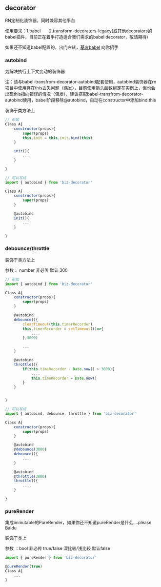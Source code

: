 ## decorator
RN定制化装饰器，同时兼容其他平台

使用要求：1.babel
        2.transform-decorators-legacy(或其他decorators的babel插件，目前正在着手打造适合我们需求的babel decorator，敬请期待)

如果还不知道babel配置的，出门左转，[基友babel](http://babeljs.io/) 向你招手

### autobind

为解决执行上下文变动的装饰器

注：请与babel-transfrom-decorator-autobind配套使用，autobind装饰器在rn项目中使用存在this丢失问题（偶发），目前使用箭头函数绑定在实例上，但也会出现this指向错误的情况（偶发），建议搭配babel-transfrom-decorator-autobind使用，babel阶段移除@autobind，自动在constructor中添加bind.this

装饰于类方法上

```js
// 形如
Class A{
    constructor(props){
        super(props)
        this.init = this.init.bind(this)
    }

    init(){
        ...
    }

}

// 可以写成
import { autobind } from 'biz-decorator'

Class A{
    constructor(props){
        super(props)
    }

    @autobind
    init(){
        ...
    }

}

```

### debounce/throttle

装饰于类方法上

参数： number 非必传 默认 300

```js
// 形如
import { autobind } from 'biz-decorator'

Class A{
    constructor(props){
        super(props)
    }

    @autobind
    debounce(){
        clearTimeout(this.timerRecorder)
        this.timerRecorder = setTimeout(()=>{
            ....
        },3000)

        ...
    }

    @autobind
    throttle(){
        if(this.timeRecorder - Date.now() > 3000){
            ....
            this.timeRecorder = Date.now()
        }
    }


}

// 可以写成
import { autobind, debounce, throttle } from 'biz-decorator'

Class A{
    constructor(props){
        super(props)
    }

    @autobind
    @debounce(3000)
    debounce(){
        ...
    }

    @autobind
    @throttle(3000)
    throttle(){
        ....
    }

}

```

### pureRender

集成immutable的PureRender，如果你还不知道pureRender是什么....please Baidu

装饰于类上

参数 ：bool  非必传 true/false 深比较/浅比较 默认false 

```js
import { pureRender } from 'biz-decorator'

@pureRender(true)
Class A{
    ...
}


```

